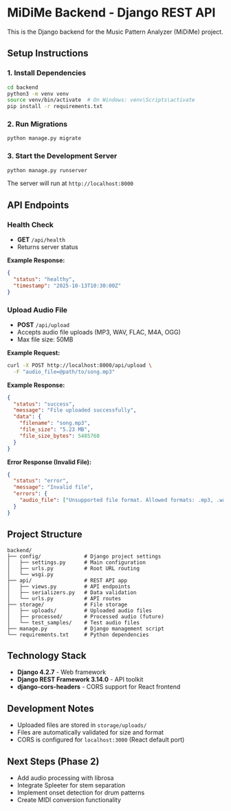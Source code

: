 # MiDiMe Backend - Django REST API

This is the Django backend for the Music Pattern Analyzer (MiDiMe) project.

## Setup Instructions

### 1. Install Dependencies

```bash
cd backend
python3 -m venv venv
source venv/bin/activate  # On Windows: venv\Scripts\activate
pip install -r requirements.txt
```

### 2. Run Migrations

```bash
python manage.py migrate
```

### 3. Start the Development Server

```bash
python manage.py runserver
```

The server will run at `http://localhost:8000`

## API Endpoints

### Health Check
- **GET** `/api/health`
- Returns server status

**Example Response:**
```json
{
  "status": "healthy",
  "timestamp": "2025-10-13T10:30:00Z"
}
```

### Upload Audio File
- **POST** `/api/upload`
- Accepts audio file uploads (MP3, WAV, FLAC, M4A, OGG)
- Max file size: 50MB

**Example Request:**
```bash
curl -X POST http://localhost:8000/api/upload \
  -F "audio_file=@path/to/song.mp3"
```

**Example Response:**
```json
{
  "status": "success",
  "message": "File uploaded successfully",
  "data": {
    "filename": "song.mp3",
    "file_size": "5.23 MB",
    "file_size_bytes": 5485760
  }
}
```

**Error Response (Invalid File):**
```json
{
  "status": "error",
  "message": "Invalid file",
  "errors": {
    "audio_file": ["Unsupported file format. Allowed formats: .mp3, .wav, .flac, .m4a, .ogg"]
  }
}
```

## Project Structure

```
backend/
├── config/              # Django project settings
│   ├── settings.py      # Main configuration
│   ├── urls.py          # Root URL routing
│   └── wsgi.py
├── api/                 # REST API app
│   ├── views.py         # API endpoints
│   ├── serializers.py   # Data validation
│   └── urls.py          # API routes
├── storage/             # File storage
│   ├── uploads/         # Uploaded audio files
│   ├── processed/       # Processed audio (future)
│   └── test_samples/    # Test audio files
├── manage.py            # Django management script
└── requirements.txt     # Python dependencies
```

## Technology Stack

- **Django 4.2.7** - Web framework
- **Django REST Framework 3.14.0** - API toolkit
- **django-cors-headers** - CORS support for React frontend

## Development Notes

- Uploaded files are stored in `storage/uploads/`
- Files are automatically validated for size and format
- CORS is configured for `localhost:3000` (React default port)

## Next Steps (Phase 2)

- Add audio processing with librosa
- Integrate Spleeter for stem separation
- Implement onset detection for drum patterns
- Create MIDI conversion functionality
